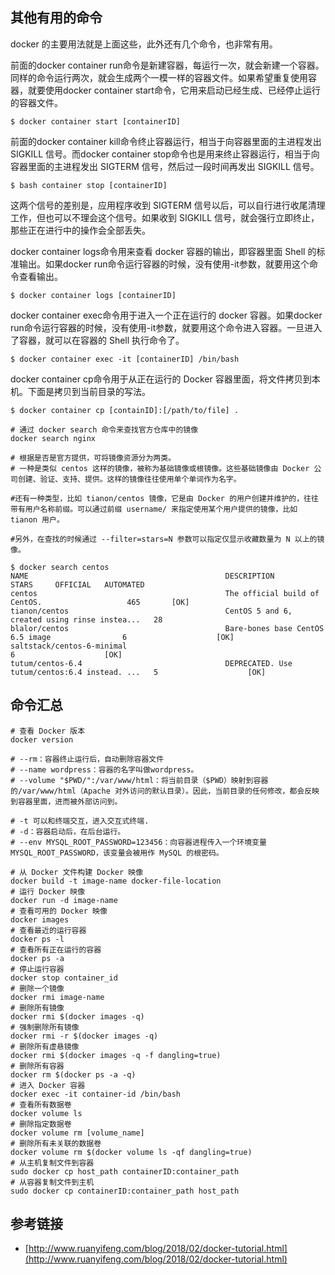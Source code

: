 ## 其他有用的命令

docker 的主要用法就是上面这些，此外还有几个命令，也非常有用。

前面的docker container run命令是新建容器，每运行一次，就会新建一个容器。同样的命令运行两次，就会生成两个一模一样的容器文件。如果希望重复使用容器，就要使用docker container start命令，它用来启动已经生成、已经停止运行的容器文件。
 
    $ docker container start [containerID]


前面的docker container kill命令终止容器运行，相当于向容器里面的主进程发出 SIGKILL 信号。而docker container stop命令也是用来终止容器运行，相当于向容器里面的主进程发出 SIGTERM 信号，然后过一段时间再发出 SIGKILL 信号。

    $ bash container stop [containerID]

这两个信号的差别是，应用程序收到 SIGTERM 信号以后，可以自行进行收尾清理工作，但也可以不理会这个信号。如果收到 SIGKILL 信号，就会强行立即终止，那些正在进行中的操作会全部丢失。



docker container logs命令用来查看 docker 容器的输出，即容器里面 Shell 的标准输出。如果docker run命令运行容器的时候，没有使用-it参数，就要用这个命令查看输出。

    $ docker container logs [containerID]


docker container exec命令用于进入一个正在运行的 docker 容器。如果docker run命令运行容器的时候，没有使用-it参数，就要用这个命令进入容器。一旦进入了容器，就可以在容器的 Shell 执行命令了。

    $ docker container exec -it [containerID] /bin/bash



docker container cp命令用于从正在运行的 Docker 容器里面，将文件拷贝到本机。下面是拷贝到当前目录的写法。

    $ docker container cp [containID]:[/path/to/file] .

```shell
# 通过 docker search 命令来查找官方仓库中的镜像
docker search nginx

# 根据是否是官方提供，可将镜像资源分为两类。
# 一种是类似 centos 这样的镜像，被称为基础镜像或根镜像。这些基础镜像由 Docker 公司创建、验证、支持、提供。这样的镜像往往使用单个单词作为名字。

#还有一种类型，比如 tianon/centos 镜像，它是由 Docker 的用户创建并维护的，往往带有用户名称前缀。可以通过前缀 username/ 来指定使用某个用户提供的镜像，比如 tianon 用户。

#另外，在查找的时候通过 --filter=stars=N 参数可以指定仅显示收藏数量为 N 以上的镜像。

$ docker search centos
NAME                                            DESCRIPTION                                     STARS     OFFICIAL   AUTOMATED
centos                                          The official build of CentOS.                   465       [OK]
tianon/centos                                   CentOS 5 and 6, created using rinse instea...   28
blalor/centos                                   Bare-bones base CentOS 6.5 image                6                    [OK]
saltstack/centos-6-minimal                                                                      6                    [OK]
tutum/centos-6.4                                DEPRECATED. Use tutum/centos:6.4 instead. ...   5                    [OK]
```

## 命令汇总

```shell
# 查看 Docker 版本
docker version

# --rm：容器终止运行后，自动删除容器文件
# --name wordpress：容器的名字叫做wordpress。
# --volume "$PWD/":/var/www/html：将当前目录（$PWD）映射到容器的/var/www/html（Apache 对外访问的默认目录）。因此，当前目录的任何修改，都会反映到容器里面，进而被外部访问到。

# -t 可以和终端交互，进入交互式终端.
# -d：容器启动后，在后台运行。
# --env MYSQL_ROOT_PASSWORD=123456：向容器进程传入一个环境变量MYSQL_ROOT_PASSWORD，该变量会被用作 MySQL 的根密码。

# 从 Docker 文件构建 Docker 映像
docker build -t image-name docker-file-location
# 运行 Docker 映像
docker run -d image-name
# 查看可用的 Docker 映像
docker images
# 查看最近的运行容器
docker ps -l
# 查看所有正在运行的容器
docker ps -a
# 停止运行容器
docker stop container_id
# 删除一个镜像
docker rmi image-name
# 删除所有镜像
docker rmi $(docker images -q)
# 强制删除所有镜像
docker rmi -r $(docker images -q)
# 删除所有虚悬镜像
docker rmi $(docker images -q -f dangling=true)
# 删除所有容器
docker rm $(docker ps -a -q)
# 进入 Docker 容器
docker exec -it container-id /bin/bash
# 查看所有数据卷
docker volume ls
# 删除指定数据卷
docker volume rm [volume_name]
# 删除所有未关联的数据卷
docker volume rm $(docker volume ls -qf dangling=true)
# 从主机复制文件到容器
sudo docker cp host_path containerID:container_path
# 从容器复制文件到主机
sudo docker cp containerID:container_path host_path
```

## 参考链接

- [http://www.ruanyifeng.com/blog/2018/02/docker-tutorial.html](http://www.ruanyifeng.com/blog/2018/02/docker-tutorial.html)